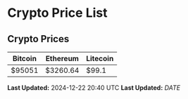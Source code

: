 # Crypto Price List

## Crypto Prices
| Bitcoin | Ethereum | Litecoin |
| ------- | -------- | -------- |
| $95051 | $3260.64 | $99.1 |
**Last Updated:** 2024-12-22 20:40 UTC
**Last Updated:** $DATE$
